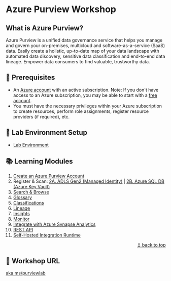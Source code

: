 # Azure Purview Workshop

## What is Azure Purview?

Azure Purview is a unified data governance service that helps you manage and govern your on-premises, multicloud and software-as-a-service (SaaS) data. Easily create a holistic, up-to-date map of your data landscape with automated data discovery, sensitive data classification and end-to-end data lineage. Empower data consumers to find valuable, trustworthy data.

## :thinking: Prerequisites

* An [Azure account](https://azure.microsoft.com/en-us/free/) with an active subscription. Note: If you don't have access to an Azure subscription, you may be able to start with a [free account](https://www.azure.com/free).
* You must have the necessary privileges within your Azure subscription to create resources, perform role assignments, register resource providers (if required), etc.

## :test_tube: Lab Environment Setup
* [Lab Environment](./modules/module00.md)

## :books: Learning Modules

1. [Create an Azure Purview Account](./modules/module01.md)
2. Register & Scan: [2A. ADLS Gen2 (Managed Identity)](./modules/module02a.md) | [2B. Azure SQL DB (Azure Key Vault)](./modules/module02b.md)
3. [Search & Browse](./modules/module03.md)
4. [Glossary](./modules/module04.md)
5. [Classifications](./modules/module05.md)
6. [Lineage](./modules/module06.md)
7. [Insights](./modules/module07.md)
8. [Monitor](./modules/module08.md)
9. [Integrate with Azure Synapse Analytics](./modules/module09.md)
10. [REST API](./modules/module10.md)
11. [Self-Hosted Integration Runtime](./modules/module11.md)

<div align="right"><a href="#azure-purview-workshop">↥ back to top</a></div>

## :link: Workshop URL

[aka.ms/purviewlab](https://aka.ms/purviewlab)

